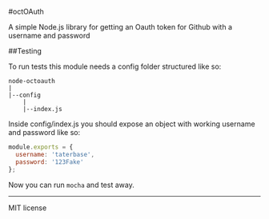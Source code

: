 #octOAuth

A simple Node.js library for getting an Oauth token for Github with a username and password

##Testing

To run tests this module needs a config folder structured like so:

```
node-octoauth
|
|--config
    |
    |--index.js
```

Inside config/index.js you should expose an object with working username and password like so:

```javascript
module.exports = {
  username: 'taterbase',
  password: '123Fake'
};
```

Now you can run <code>mocha</code> and test away.

---
MIT license
